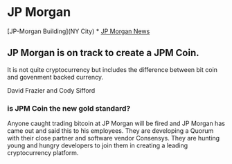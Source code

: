 # JP Morgan
[JP-Morgan Building](NY City)
    * [JP Morgan News](Fintech-Proj/file:///D:/Fintech%20Proj/case-study1/jpmorgan-chase-to-pay-5-million-in-parental-leave-discrimination-settlement-2019-05-31.jpg)


## JP Morgan is on track to create a JPM Coin.
 It is not quite cryptocurrency but includes the difference between bit coin and govenment backed currency.

David Frazier and Cody Sifford

### is JPM Coin the new gold standard?
Anyone caught trading bitcoin at JP Morgan will be fired and JP Morgan has came out and said this to his employees. They are developing a Quorum with their close partner and software vendor Consensys. They are hunting young and hungry developers to join them in creating a leading cryptocurrency platform.
